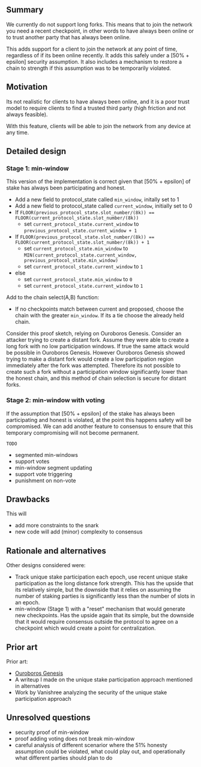 ## Summary
[summary]: #summary

We currently do not support long forks. This means that to join the network you need a recent checkpoint, in other words to have always been online or to trust another party that has always been online.

This adds support for a client to join the network at any point of time, regardless of if its been online recently. It adds this safely under a [50% + epsilon] security assumption. It also includes a mechanism to restore a chain to strength if this assumption was to be temporarily violated.

## Motivation

[motivation]: #motivation

Its not realistic for clients to have always been online, and it is a poor trust model to require clients to find a trusted third party (high friction and not always feasible).

With this feature, clients will be able to join the network from any device at any time.

## Detailed design

[detailed-design]: #detailed-design

### Stage 1: min-window

This version of the implementation is correct given that [50% + epsilon] of stake has always been participating and honest. 

* Add a new field to protocol_state called `min_window`, initally set to 1
* Add a new field to protocol_state called `current_window`, initially set to 0
* If `FLOOR(previous_protocol_state.slot_number/(8k)) == FLOOR(current_protocol_state.slot_number/(8k))`
  * set `current_protocol_state.current_window` to `previous_protocol_state.current_window + 1`
* If `FLOOR(previous_protocol_state.slot_number/(8k)) == FLOOR(current_protocol_state.slot_number/(8k)) + 1`
  * set `current_protocol_state.min_window` to `MIN(current_protocol_state.current_window, previous_protocol_state.min_window)`
  * set `current_protocol_state.current_window` to `1`
* else
  * set `current_protocol_state.min_window` to `0`
  * set `current_protocol_state.current_window` to `1`

Add to the chain select(A,B) function:

* If no checkpoints match between current and proposed, choose the chain with the greater `min_window`. If its a tie choose the already held chain.

Consider this proof sketch, relying on Ouroboros Genesis. Consider an attacker trying to create a distant fork. Assume they were able to create a long fork with no low participation windows. If true the same attack would be possible in Ouroboros Genesis. However Ouroboros Genesis showed trying to make a distant fork would create a low participation region immediately after the fork was attempted. Therefore its not possible to create such a fork without a participation window significantly lower than the honest chain, and this method of chain selection is secure for distant forks.


### Stage 2: min-window with voting

If the assumption that [50% + epsilon] of the stake has always been participating and honest is violated, at the point this happens safety will be compromised. We can add another feature to consensus to ensure that this temporary compromising will not become permanent.

`TODO`

* segmented min-windows
* support votes
* min-window segment updating
* support vote triggering
* punishment on non-vote

## Drawbacks
[drawbacks]: #drawbacks

This will

* add more constraints to the snark
* new code will add (minor) complexity to consensus

## Rationale and alternatives
[rationale-and-alternatives]: #rationale-and-alternatives

Other designs considered were:

* Track unique stake participation each epoch, use recent unique stake participation as the long distance fork strength. This has the upside that its relatively simple, but the downside that it relies on assuming the number of staking parties is significantly less than the number of slots in an epoch.
* min-window (Stage 1) with a "reset" mechanism that would generate new checkpoints. Has the upside again that its simple, but the downside that it would require consensus outside the protocol to agree on a checkpoint which would create a point for centralization.

## Prior art
[prior-art]: #prior-art

Prior art:

* [Ouroboros Genesis](https://eprint.iacr.org/2018/378.pdf)
* A writeup I made on the unique stake participation approach mentioned in alternatives
* Work by Vanishree analyzing the security of the unique stake participation approach

## Unresolved questions
[unresolved-questions]: #unresolved-questions

* security proof of min-window
* proof adding voting does not break min-window
* careful analysis of different scenarior where the 51% honesty assumption could be violated, what could play out, and operationally what different parties should plan to do
